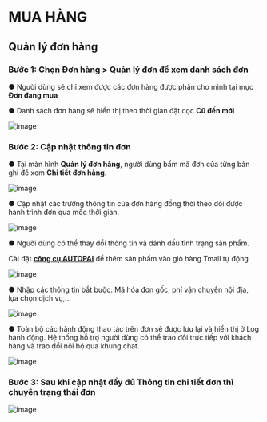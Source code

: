 # MUA HÀNG
## Quản lý đơn hàng

### Bước 1: Chọn Đơn hàng > Quản lý đơn để xem danh sách đơn 

● Người dùng sẽ chỉ xem được các đơn hàng được phân cho mình tại mục **Đơn đang mua**

● Danh sách đơn hàng sẽ hiển thị theo thời gian đặt cọc **Cũ đến mới**

![image](https://user-images.githubusercontent.com/75475064/101879391-d699d780-3bc3-11eb-8ce8-3613f6caa45e.png)

### Bước 2: Cập nhật thông tin đơn

● Tại màn hình **Quản lý đơn hàng**, người dùng bấm mã đơn của từng bản ghi để xem **Chi tiết đơn hàng**.

![image](https://user-images.githubusercontent.com/75475064/101879674-47d98a80-3bc4-11eb-8b2b-6e3eaa7b7a92.png)

● Cập nhật các trường thông tin của đơn hàng đồng thời theo dõi được hành trình đơn qua mốc thời gian.

![image](https://user-images.githubusercontent.com/75475064/101881691-5aa18e80-3bc7-11eb-9a93-0bcbd1dfe082.png)

●	Người dùng có thể thay đổi thông tin và đánh dấu tình trạng sản phẩm.

 Cài đặt **[công cụ AUTOPAI](https://hd.gobiz.vn/m5/dongbomavandon)** để thêm sản phẩm vào giỏ hàng Tmall tự động

![image](https://user-images.githubusercontent.com/75475064/101880249-2927c380-3bc5-11eb-91cb-b41f820d7160.png)

● Nhập các thông tin bắt buộc: Mã hóa đơn gốc, phí vận chuyển nội địa, lựa chọn dịch vụ,...

![image](https://user-images.githubusercontent.com/75475064/101880428-7dcb3e80-3bc5-11eb-97e0-6c7ef5d26783.png) 

● Toàn bộ các hành động thao tác trên đơn sẽ được lưu lại và hiển thị ở Log hành động. Hệ thống hỗ trợ người dùng có thể trao đổi trực tiếp với khách hàng và trao đổi nội bộ qua khung chat.

![image](https://user-images.githubusercontent.com/75475064/101880605-c682f780-3bc5-11eb-866c-7496175ad35b.png)
 	 
### Bước 3: Sau khi cập nhật đầy đủ **Thông tin chi tiết đơn** thì chuyển trạng thái đơn

![image](https://user-images.githubusercontent.com/75475064/101880842-224d8080-3bc6-11eb-99b4-95009029e888.png)
 

